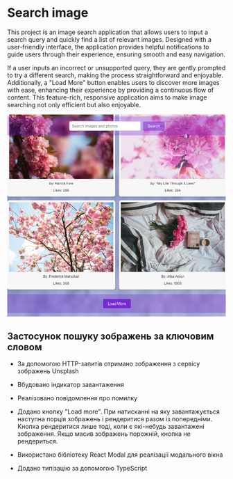 # Search image

This project is an image search application that allows users to input a search query and quickly find a list of relevant images. Designed with a user-friendly interface, the application provides helpful notifications to guide users through their experience, ensuring smooth and easy navigation.

If a user inputs an incorrect or unsupported query, they are gently prompted to try a different search, making the process straightforward and enjoyable. Additionally, a "Load More" button enables users to discover more images with ease, enhancing their experience by providing a continuous flow of content. This feature-rich, responsive application aims to make image searching not only efficient but also enjoyable.

![page](./src/data/screen.png)

## Застосунок пошуку зображень за ключовим словом

- За допомогою HTTP-запитів отримано зображення з сервісу зображень Unsplash

- Вбудовано індикатор завантаження

- Реалізовано повідомлення про помилку

- Додано кнопку "Load more". При натисканні на яку завантажується наступна порція зображень і рендеритися разом із попередніми. Кнопка рендеритися лише тоді, коли є які-небудь завантажені зображення. Якщо масив зображень порожній, кнопка не рендериться.

- Використано бібліотеку React Modal для реалізації модального вікна

- Додано типізацію за допомогою TypeScript
